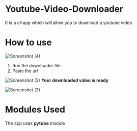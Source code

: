 # Youtube-Video-Downloader
It is a cli app which will allow you to download a youtube video    
  
    
# How to use
![Screenshot (4)](https://user-images.githubusercontent.com/106764882/185576361-d8f3272f-a937-4936-8b5d-e0d60d1610ad.png)
1. Run the downloader file   
2. Paste the url  

![Screenshot (2)](https://user-images.githubusercontent.com/106764882/185576345-09176a15-8275-4b37-a20a-c89fb1c669ed.png)
**Your downloaded video is ready**

![Screenshot (3)](https://user-images.githubusercontent.com/106764882/185576357-c51fda71-86bc-40d3-b884-f2f001095e75.png)

# Modules Used
The app uses **pytube** module  

